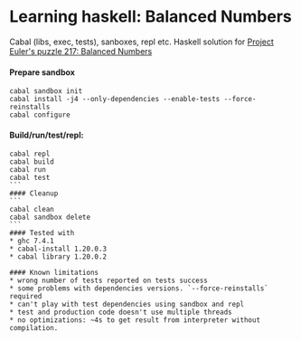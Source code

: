 # Learning haskell: Balanced Numbers

Cabal (libs, exec, tests), sanboxes, repl etc. Haskell solution for [Project Euler's puzzle 217: Balanced Numbers](https://projecteuler.net/problem=217) 

#### Prepare sandbox
```
cabal sandbox init
cabal install -j4 --only-dependencies --enable-tests --force-reinstalls
cabal configure
```
#### Build/run/test/repl:
````
cabal repl
cabal build
cabal run
cabal test
```
#### Cleanup
```
cabal clean
cabal sandbox delete
```
#### Tested with
* ghc 7.4.1
* cabal-install 1.20.0.3
* cabal library 1.20.0.2

#### Known limitations
* wrong number of tests reported on tests success
* some problems with dependencies versions. `--force-reinstalls` required
* can't play with test dependencies using sandbox and repl
* test and production code doesn't use multiple threads
* no optimizations: ~4s to get result from interpreter without compilation. 